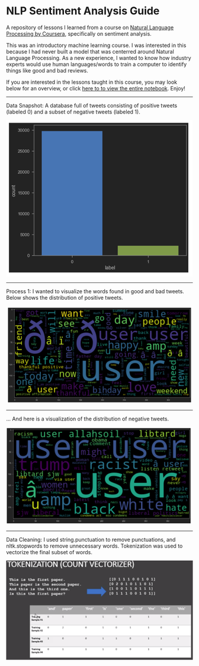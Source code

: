 # NLP Sentiment Analysis Guide

A repository of lessons I learned from a course on [Natural Language Processing by Coursera](https://www.coursera.org/learn/twitter-sentiment-analysis/home/welcome), specifically on sentiment analysis.

This was an introductory machine learning course. I was interested in this because I had never built a model that was centerred around Natural Language Processing. As a new experience, I wanted to know how industry experts would use human languages/words to train a computer to identify things like good and bad reviews.

If you are interested in the lessons taught in this course, you may look below for an overview, or click [here to to view the entire notebook](https://nbviewer.jupyter.org/github/gianmillare/NLP-Sentiment-Analysis-Guide/blob/main/NLP_Sentiment.ipynb). Enjoy!

<hr>

Data Snapshot: A database full of tweets consisting of positive tweets (labeled 0) and a subset of negative tweets (labeled 1).

![](images/data.png)

<hr>

Process 1: I wanted to visualize the words found in good and bad tweets. Below shows the distribution of positive tweets.

![](images/good.png)

<hr>

... And here is a visualization of the distribution of negative tweets.

![](images/bad.png)

<hr>

Data Cleaning: I used string.punctuation to remove punctuations, and nltk.stopwords to remove unnecessary words. Tokenization was used to vectorize the final subset of words.

![](images/tokenization.png)
